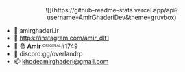  <div align="center">
![](https://github-readme-stats.vercel.app/api?username=AmirGhaderiDev&theme=gruvbox)<br/>
<div align="left">

 - 🔭  amirghaderi.ir
 - 🌱  https://instagram.com/amir_dlt1
 - 👯  㣊 𝐀𝐦𝐢𝐫 ᴼᴿᴵᴳᴵᴺᴬᴸ#1749
 - 💬  discord.gg/overlandrp
 - 📫  khodeamirghaderi@gmail.com
